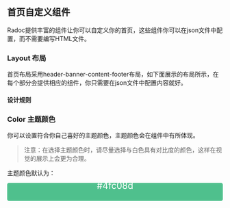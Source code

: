 ## 首页自定义组件
Radoc提供丰富的组件让你可以自定义你的首页，这些组件你可以在json文件中配置，而不需要编写HTML文件。

### Layout 布局
首页布局采用header-banner-content-footer布局，如下面展示的布局所示，在每个部分会提供相应的组件，你只需要在json文件中配置内容就好。

#### 设计规则

### Color 主题颜色
你可以设置符合你自己喜好的主题颜色，主题颜色会在组件中有所体现。
> 注意：在选择主题颜色时，请尽量选择与白色具有对比度的颜色，这样在视觉的展示上会更为合理。

主题颜色默认为：
<div style="background-color:#4fc08d;font-size:1.5em;height:2em;text-align:center;vertical-align:middle;line-height:.7em;border-radius:.2em;">
    <span style="color:white;">#4fc08d</span>
</div>
